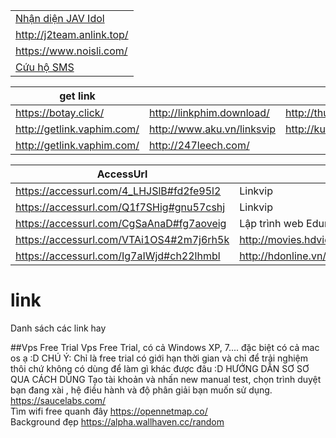 |   |
|---|
[Nhận diện JAV Idol](http://jav-idol.toidicodedao.com/) |
http://j2team.anlink.top/ |
https://www.noisli.com/ |
[Cứu hộ SMS](https://www.facebook.com/C%E1%BB%A9u-H%E1%BB%99-SMS-384758608549291) |


|get link |   |   |   |
|---------|---|---|---|
https://botay.click/ | http://linkphim.download/ | http://thuthuatviet.vn/fshare/ |http://247leech.com/ | 
http://getlink.vaphim.com/ | http://www.aku.vn/linksvip | http://kuteteen.tv/ | http://www.aku.vn/linksvip | 
http://getlink.vaphim.com/ |http://247leech.com/ |

|AccessUrl|   |
|---------|---|
https://accessurl.com/4_LHJSlB#fd2fe95l2 | Linkvip|
https://accessurl.com/Q1f7SHig#gnu57cshj | Linkvip|
https://accessurl.com/CgSaAnaD#fg7aoveig | Lập trình web Edumall|
https://accessurl.com/VTAi1OS4#2m7j6rh5k | http://movies.hdviet.com/|
https://accessurl.com/Ig7aIWjd#ch22lhmbl | http://hdonline.vn/|
# link
Danh sách các link hay<br/>

##Vps Free Trial
Vps Free Trial, có cả Windows XP, 7.... đặc biệt có cả mac os ạ :D
CHÚ Ý: Chỉ là free trial có giới hạn thời gian và chỉ để trải nghiệm thôi chứ không có dùng để làm gì khác được đâu :D 
HƯỚNG DẪN SƠ SƠ QUA CÁCH DÙNG
Tạo tài khoản và nhấn new manual test, chọn trình duyệt bạn đang xài , hệ điều hành và độ phân giải bạn muốn sử dụng.<br/>
https://saucelabs.com/ <br>
Tìm wifi free quanh đây https://opennetmap.co/ <br>
Background đẹp https://alpha.wallhaven.cc/random <br>
